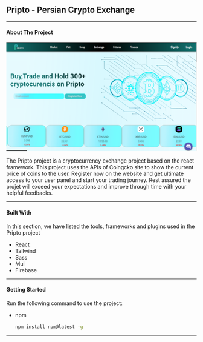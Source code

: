 ## Pripto - Persian Crypto Exchange

---

#### About The Project
![Pripto](./src/asset/Capture.PNG)

The Pripto project is a cryptocurrency exchange project based on the react framework.
This project uses the APIs of Coingcko site to show the current price of coins to the user.
Register now on the website and get ultimate access to your user panel and start your trading journey.
Rest assured the projet will exceed your expectations and improve through time with your helpful feedbacks.

---

#### Built With
In this section, we have listed the tools, frameworks and plugins used in the Pripto project

- React
- Tailwind
- Sass
- Mui
- Firebase

---

#### Getting Started
Run the following command to use the project:

- npm
  ```sh
  npm install npm@latest -g
  ```

---
